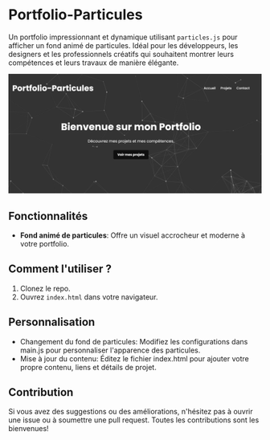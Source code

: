 # Portfolio-Particules

Un portfolio impressionnant et dynamique utilisant `particles.js` pour afficher un fond animé de particules. Idéal pour les développeurs, les designers et les professionnels créatifs qui souhaitent montrer leurs compétences et leurs travaux de manière élégante.

![Aperçu de l'application](Portfolio-Particules.png)

## Fonctionnalités

- **Fond animé de particules**: Offre un visuel accrocheur et moderne à votre portfolio.

## Comment l'utiliser ?

1. Clonez le repo.
2. Ouvrez `index.html` dans votre navigateur.

## Personnalisation

- Changement du fond de particules: Modifiez les configurations dans main.js pour personnaliser l'apparence des particules.
- Mise à jour du contenu: Éditez le fichier index.html pour ajouter votre propre contenu, liens et détails de projet.

## Contribution

Si vous avez des suggestions ou des améliorations, n'hésitez pas à ouvrir une issue ou à soumettre une pull request. Toutes les contributions sont les bienvenues!